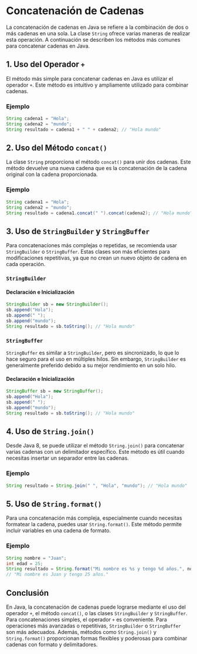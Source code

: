 # Concatenación de Cadenas

La concatenación de cadenas en Java se refiere a la combinación de dos o más cadenas en una sola. La clase `String` ofrece varias maneras de realizar esta operación. A continuación se describen los métodos más comunes para concatenar cadenas en Java.

## 1. Uso del Operador `+`

El método más simple para concatenar cadenas en Java es utilizar el operador `+`. Este método es intuitivo y ampliamente utilizado para combinar cadenas.

### Ejemplo

```java
String cadena1 = "Hola";
String cadena2 = "mundo";
String resultado = cadena1 + " " + cadena2; // "Hola mundo"
```

## 2. Uso del Método `concat()`

La clase `String` proporciona el método `concat()` para unir dos cadenas. Este método devuelve una nueva cadena que es la concatenación de la cadena original con la cadena proporcionada.

### Ejemplo

```java
String cadena1 = "Hola";
String cadena2 = "mundo";
String resultado = cadena1.concat(" ").concat(cadena2); // "Hola mundo"
```

## 3. Uso de `StringBuilder` y `StringBuffer`

Para concatenaciones más complejas o repetidas, se recomienda usar `StringBuilder` o `StringBuffer`. Estas clases son más eficientes para modificaciones repetitivas, ya que no crean un nuevo objeto de cadena en cada operación.

### `StringBuilder`

#### Declaración e Inicialización

```java
StringBuilder sb = new StringBuilder();
sb.append("Hola");
sb.append(" ");
sb.append("mundo");
String resultado = sb.toString(); // "Hola mundo"
```

### `StringBuffer`

`StringBuffer` es similar a `StringBuilder`, pero es sincronizado, lo que lo hace seguro para el uso en múltiples hilos. Sin embargo, `StringBuilder` es generalmente preferido debido a su mejor rendimiento en un solo hilo.

#### Declaración e Inicialización

```java
StringBuffer sb = new StringBuffer();
sb.append("Hola");
sb.append(" ");
sb.append("mundo");
String resultado = sb.toString(); // "Hola mundo"
```

## 4. Uso de `String.join()`

Desde Java 8, se puede utilizar el método `String.join()` para concatenar varias cadenas con un delimitador específico. Este método es útil cuando necesitas insertar un separador entre las cadenas.

### Ejemplo

```java
String resultado = String.join(" ", "Hola", "mundo"); // "Hola mundo"
```

## 5. Uso de `String.format()`

Para una concatenación más compleja, especialmente cuando necesitas formatear la cadena, puedes usar `String.format()`. Este método permite incluir variables en una cadena de formato.

### Ejemplo

```java
String nombre = "Juan";
int edad = 25;
String resultado = String.format("Mi nombre es %s y tengo %d años.", nombre, edad);
// "Mi nombre es Juan y tengo 25 años."
```

## Conclusión

En Java, la concatenación de cadenas puede lograrse mediante el uso del operador `+`, el método `concat()`, o las clases `StringBuilder` y `StringBuffer`. Para concatenaciones simples, el operador `+` es conveniente. Para operaciones más avanzadas o repetitivas, `StringBuilder` o `StringBuffer` son más adecuados. Además, métodos como `String.join()` y `String.format()` proporcionan formas flexibles y poderosas para combinar cadenas con formato y delimitadores.
